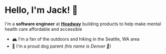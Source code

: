 # Hello, I'm Jack! 👋

I'm a **software engineer** at [**Headway**](https://headway.co/) building products to help make mental health care affordable and accessible

* 🏔 I'm a fan of the outdoors and hiking in the Seattle, WA area
* 🦮 I'm a proud dog parent *(his name is Denver 🐶)*

<!---
jack-y-wang/jack-y-wang is a ✨ special ✨ repository because its `README.md` (this file) appears on your GitHub profile.
You can click the Preview link to take a look at your changes.
--->
